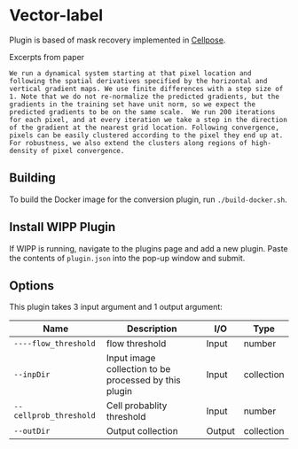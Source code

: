 # Vector-label 
  Plugin is based of   mask recovery implemented  in [Cellpose](https://www.biorxiv.org/content/10.1101/2020.02.02.931238v1). 
  
  Excerpts from paper
 
  `We run a dynamical system starting at that pixel location and following the spatial derivatives specified by the horizontal and vertical gradient maps.
   We use finite differences with a step size of 1. Note that we do not re-normalize the predicted gradients, but the gradients in the training set have unit norm, so we expect the predicted gradients to be on the same scale. 
   We run 200 iterations for each pixel, and at every iteration we take a step in the direction of the gradient at the nearest grid location.
   Following convergence, pixels can be easily clustered according to the pixel they end up at. For robustness, we also extend the clusters along regions of high-density of pixel convergence.`

## Building

To build the Docker image for the conversion plugin, run
`./build-docker.sh`.

## Install WIPP Plugin

If WIPP is running, navigate to the plugins page and add a new plugin. Paste the contents of `plugin.json` into the pop-up window and submit.

## Options

This plugin takes 3 input argument and 1 output argument:

| Name          | Description             | I/O    | Type   |
|---------------|-------------------------|--------|--------|
| `----flow_threshold` | flow threshold | Input | number |
| `--inpDir` | Input image collection to be processed by this plugin | Input | collection |
| `--cellprob_threshold` | Cell probablity threshold | Input | number |
| `--outDir` | Output collection | Output | collection |

